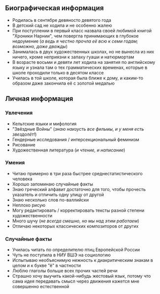 ## Биографическая информация
+ Родилась в сентябре девяносто девятого года
+ В детский сад не ходила и не особенно жалею
+ При поступлении в первый класс назвала своей любимой книгой "Хроники Нарнии", чем повергла принимающих в глубокое недоумение (_а ведь я честно прочла её всю к семи годам; возможно, даже дважды_)
+ Занималась в двух художественных школах, но не вынесла из них ничего, кроме неприязни к запаху гуаши и натюрмортам
+ В возрасте восьми и девяти лет ходила на занятия по английскому языку и узнала там о тех грамматических временах, которые в школе проходили только в десятом классе
+ Училась в той школе, которая была ближе к дому, и каким-то образом даже закончила её с золотой медалью

## Личная информация
### Увлечения
- Кельтские языки и мифология
- "Звёздные Войны" (_знаю наизусть все фильмы, и у меня есть звездолёт!_)
- Гендерные исследования / интерсекциональный феминизм
- Рисование 
- Художественная литература (_и чтение, и написание_)

### Умения
- Читаю примерно в три раза быстрее среднестатистического человека
- Хорошо запоминаю случайные факты
- Знаю греческий алфавит достаточно для того, чтобы прочесть указатель и отличить одну улицу от другой
- Знаю несколько слов по-валлийски
- Неплохо рисую
- Могу редактировать / корректировать тексты разной степени художественности
- Много шучу (_не всегда смешно, но мы над этим работаем_) 
- Отличаю некоторых классических композиторов от других 

### Случайные факты
- Училась читать по определителю птиц Европейской России
- Чуть не поступила в НИУ ВШЭ на социологию 
- Испытываю необъяснимую нежность к диакритическим знакам в целом и к букве "ё" в частности
- Люблю глаголы больше всех прочих частей речи
- Страшно хочу выучить какой-нибудь жестовый язык, потому что сама идея передавать смысл через движения кажется мне совершенно естественной
